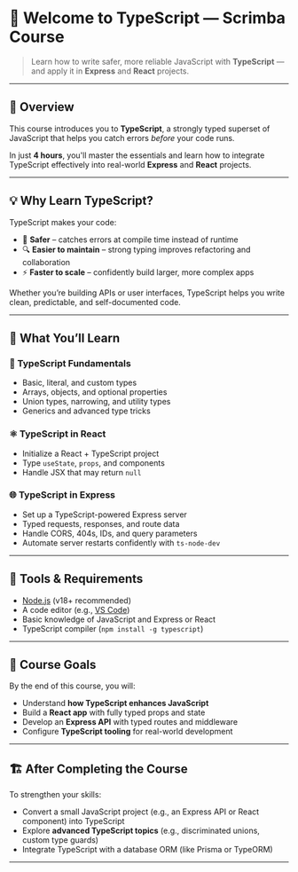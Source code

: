 # 🎯 Welcome to TypeScript — Scrimba Course

> Learn how to write safer, more reliable JavaScript with **TypeScript** — and apply it in **Express** and **React** projects.

---

## 🚀 Overview

This course introduces you to **TypeScript**, a strongly typed superset of JavaScript that helps you catch errors _before_ your code runs.

In just **4 hours**, you'll master the essentials and learn how to integrate TypeScript effectively into real-world **Express** and **React** projects.

---

## 💡 Why Learn TypeScript?

TypeScript makes your code:

- 🧱 **Safer** – catches errors at compile time instead of runtime
- 🔍 **Easier to maintain** – strong typing improves refactoring and collaboration
- ⚡ **Faster to scale** – confidently build larger, more complex apps

Whether you’re building APIs or user interfaces, TypeScript helps you write clean, predictable, and self-documented code.

---

## 🧠 What You’ll Learn

### 🧩 TypeScript Fundamentals

- Basic, literal, and custom types
- Arrays, objects, and optional properties
- Union types, narrowing, and utility types
- Generics and advanced type tricks

### ⚛️ TypeScript in React

- Initialize a React + TypeScript project
- Type `useState`, `props`, and components
- Handle JSX that may return `null`

### 🌐 TypeScript in Express

- Set up a TypeScript-powered Express server
- Typed requests, responses, and route data
- Handle CORS, 404s, IDs, and query parameters
- Automate server restarts confidently with `ts-node-dev`

---

## 🧰 Tools & Requirements

- [Node.js](https://nodejs.org/) (v18+ recommended)
- A code editor (e.g., [VS Code](https://code.visualstudio.com/))
- Basic knowledge of JavaScript and Express or React
- TypeScript compiler (`npm install -g typescript`)

---

## 🧪 Course Goals

By the end of this course, you will:

- Understand **how TypeScript enhances JavaScript**
- Build a **React app** with fully typed props and state
- Develop an **Express API** with typed routes and middleware
- Configure **TypeScript tooling** for real-world development

---

## 🏗️ After Completing the Course

To strengthen your skills:

- Convert a small JavaScript project (e.g., an Express API or React component) into TypeScript
- Explore **advanced TypeScript topics** (e.g., discriminated unions, custom type guards)
- Integrate TypeScript with a database ORM (like Prisma or TypeORM)

---
